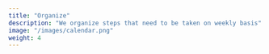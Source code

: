 ```yaml
---
title: "Organize"
description: "We organize steps that need to be taken on weekly basis"
image: "/images/calendar.png"
weight: 4
---
```

